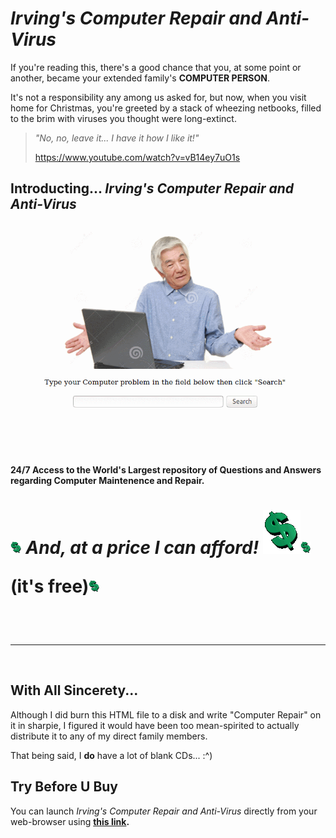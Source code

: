 # _Irving's Computer Repair and Anti-Virus_

If you're reading this, there's a good chance that you, at some point or another, became your extended family's __COMPUTER PERSON__.

It's not a responsibility any among us asked for, but now, when you visit home for Christmas, you're greeted by a stack of wheezing netbooks, filled to the brim with viruses you thought were long-extinct.

> _"No, no, leave it... I have it how I like it!"_
>
> https://www.youtube.com/watch?v=vB14ey7uO1s

## Introducting... _Irving's Computer Repair and Anti-Virus_

<img src="https://github.com/hunterirving/Irving-s-Computer-Repair-and-Anti-Virus/blob/master/computerrepair.gif">

#### 24/7 Access to the World's Largest repository of Questions and Answers regarding Computer Maintenence and Repair.

 <h1><img src="https://github.com/hunterirving/Irving-s-Computer-Repair-and-Anti-Virus/blob/master/dollaz.gif" width="3.5%"><i> And, at a price I can afford! </i> <img src="https://github.com/hunterirving/Irving-s-Computer-Repair-and-Anti-Virus/blob/master/dollaz.gif"><img src="https://github.com/hunterirving/Irving-s-Computer-Repair-and-Anti-Virus/blob/master/dollaz.gif" width="3.5%">

(it's free)<img src="https://github.com/hunterirving/Irving-s-Computer-Repair-and-Anti-Virus/blob/master/dollaz.gif" width="3.5%">
</h1>
<br><br>
<hr>
<br>

## With All Sincerety...

Although I did burn this HTML file to a disk and write "Computer Repair" on it in sharpie, I figured it would have been too mean-spirited to actually distribute it to any of my direct family members.

That being said, I __do__ have a lot of blank CDs... :^)

## Try Before U Buy

You can launch _Irving's Computer Repair and Anti-Virus_ directly from your web-browser using <a href="http://htmlpreview.github.com/?https://github.com/hunterirving/Irving-s-Computer-Repair-and-Anti-Virus/blob/master/computerrepair.html">__this link</a>.__
